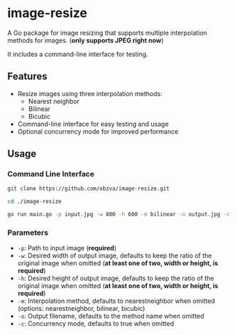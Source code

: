 # image-resize

A Go package for image resizing that supports multiple interpolation methods for images. (**only supports JPEG right now**)

It includes a command-line interface for testing.

## Features

- Resize images using three interpolation methods:
  - Nearest neighbor
  - Bilinear
  - Bicubic
- Command-line interface for easy testing and usage
- Optional concurrency mode for improved performance

## Usage

### Command Line Interface

```bash
git clone https://github.com/obzva/image-resize.git

cd ./image-resize

go run main.go -p input.jpg -w 800 -h 600 -m bilinear -o output.jpg -c true
```

### Parameters

- `-p`: Path to input image (**required**)
- `-w`: Desired width of output image, defaults to keep the ratio of the original image when omitted (**at least one of two, width or height, is required**)
- `-h`: Desired height of output image, defaults to keep the ratio of the original image when omitted (**at least one of two, width or height, is required**)
- `-m`: Interpolation method, defaults to nearestneighbor when omitted (options: nearestneighbor, bilinear, bicubic)
- `-o`: Output filename, defaults to the method name when omitted
- `-c`: Concurrency mode, defaults to true when omitted
